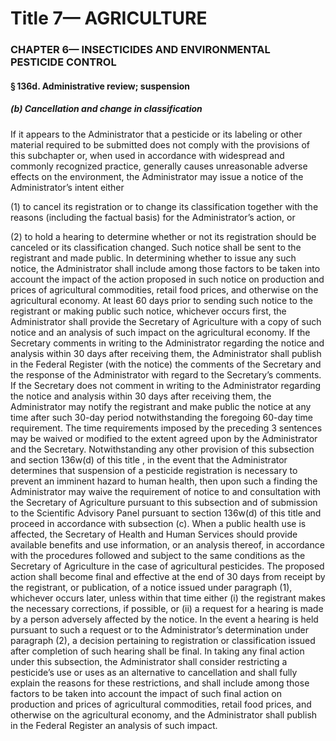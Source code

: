 
# Title 7— AGRICULTURE
### CHAPTER 6— INSECTICIDES AND ENVIRONMENTAL PESTICIDE CONTROL
#### § 136d. Administrative review; suspension
##### (b) Cancellation and change in classification

If it appears to the Administrator that a pesticide or its labeling or other material required to be submitted does not comply with the provisions of this subchapter or, when used in accordance with widespread and commonly recognized practice, generally causes unreasonable adverse effects on the environment, the Administrator may issue a notice of the Administrator’s intent either

(1) to cancel its registration or to change its classification together with the reasons (including the factual basis) for the Administrator’s action, or

(2) to hold a hearing to determine whether or not its registration should be canceled or its classification changed. Such notice shall be sent to the registrant and made public. In determining whether to issue any such notice, the Administrator shall include among those factors to be taken into account the impact of the action proposed in such notice on production and prices of agricultural commodities, retail food prices, and otherwise on the agricultural economy. At least 60 days prior to sending such notice to the registrant or making public such notice, whichever occurs first, the Administrator shall provide the Secretary of Agriculture with a copy of such notice and an analysis of such impact on the agricultural economy. If the Secretary comments in writing to the Administrator regarding the notice and analysis within 30 days after receiving them, the Administrator shall publish in the Federal Register (with the notice) the comments of the Secretary and the response of the Administrator with regard to the Secretary’s comments. If the Secretary does not comment in writing to the Administrator regarding the notice and analysis within 30 days after receiving them, the Administrator may notify the registrant and make public the notice at any time after such 30-day period notwithstanding the foregoing 60-day time requirement. The time requirements imposed by the preceding 3 sentences may be waived or modified to the extent agreed upon by the Administrator and the Secretary. Notwithstanding any other provision of this subsection and section 136w(d) of this title , in the event that the Administrator determines that suspension of a pesticide registration is necessary to prevent an imminent hazard to human health, then upon such a finding the Administrator may waive the requirement of notice to and consultation with the Secretary of Agriculture pursuant to this subsection and of submission to the Scientific Advisory Panel pursuant to section 136w(d) of this title and proceed in accordance with subsection (c). When a public health use is affected, the Secretary of Health and Human Services should provide available benefits and use information, or an analysis thereof, in accordance with the procedures followed and subject to the same conditions as the Secretary of Agriculture in the case of agricultural pesticides. The proposed action shall become final and effective at the end of 30 days from receipt by the registrant, or publication, of a notice issued under paragraph (1), whichever occurs later, unless within that time either (i) the registrant makes the necessary corrections, if possible, or (ii) a request for a hearing is made by a person adversely affected by the notice. In the event a hearing is held pursuant to such a request or to the Administrator’s determination under paragraph (2), a decision pertaining to registration or classification issued after completion of such hearing shall be final. In taking any final action under this subsection, the Administrator shall consider restricting a pesticide’s use or uses as an alternative to cancellation and shall fully explain the reasons for these restrictions, and shall include among those factors to be taken into account the impact of such final action on production and prices of agricultural commodities, retail food prices, and otherwise on the agricultural economy, and the Administrator shall publish in the Federal Register an analysis of such impact.
